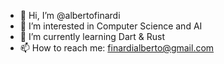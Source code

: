 - 👋 Hi, I’m @albertofinardi
- 👀 I’m interested in Computer Science and AI
- 🌱 I’m currently learning Dart & Rust
- 📫 How to reach me: finardialberto@gmail.com

<!---
albertofinardi/albertofinardi is a ✨ special ✨ repository because its `README.md` (this file) appears on your GitHub profile.
You can click the Preview link to take a look at your changes.
--->

